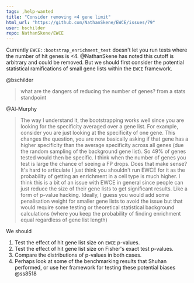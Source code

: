 ```yaml
---
tags: ,help-wanted
title: "Consider removing <4 gene limit"
html_url: "https://github.com/NathanSkene/EWCE/issues/79"
user: bschilder
repo: NathanSkene/EWCE
---
```


Currently `EWCE::bootstrap_enrichment_test` doesn't let you run tests where the number of hit genes is <4. @NathanSkene has noted this cutoff is arbitrary and could be removed. But we should first consider the potential statistical ramifications of small gene lists within the `EWCE` framework.

@bschilder 
> what are the dangers of reducing the number of genes? from a stats standpoint

@Al-Murphy 
> The way I understand it, the bootstrapping works well since you are looking for the specificity averaged over a gene list. For example, consider you are just looking at the specificity of one gene. This changes the question, you are now basically asking if that gene has a higher specificity than the average specificity across all genes (due the random sampling of the background gene list). So 49% of genes tested would then be specific. I think when the number of genes you test is large the chance of seeing a FP drops. Does that make sense? It's hard to articulate
>I just think you shouldn't run EWCE for it as the probability of getting an enrichment in a cell type is much higher. I think this is a bit of an issue with EWCE in general since people can just reduce the size of their gene lists to get significant results. Like a form of p-value hacking. Ideally, I guess you would add some penalisation weight for smaller gene lists to avoid the issue but that would require some testing or theoretical statistical background calculations (where you keep the probability of finding enrichment equal regardless of gene list length)

We should
1. Test the effect of hit gene list size on `EWCE` p-values.
2. Test the effect of hit gene list size on Fisher's exact test p-values.
3. Compare the distributions of p-values in both cases.
4. Perhaps look at some of the benchmarking results that Shuhan performed, or use her framework for testing these potential biases @ss8518


